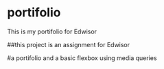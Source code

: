 # portifolio
This is my portifolio for Edwisor

##this project is an assignment for Edwisor

#a portifolio and a basic flexbox using media queries
